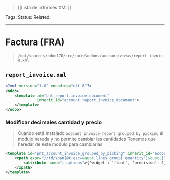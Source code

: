 > [[Lista de informes XML]]

Tags: 
Status: 
Related: 

___

# Factura (FRA)

> `/opt/sources/odoo170/src/core/addons/account/views/report_invoice.xml`
## `report_invoice.xml`
```xml
<?xml version="1.0" encoding="utf-8"?>  
<odoo>  
    <template id="pnt_report_invoice_document"  
              inherit_id="account.report_invoice_document">
    </template>
</odoo>
```

### Modificar decimales cantidad y precio
> Cuando está instalado `account_invoice_report_grouped_by_picking` el modulo hereda y no permite cambiar las cantidades
> Tenemos que heredar de este modulo para cambiarlas



```xml
<template id="pnt_account_invoice_grouped_by_picking" inherit_id="account_invoice_report_grouped_by_picking.report_invoice_document">  
    <xpath expr="//td/span[@t-esc=&quot;lines_group['quantity']&quot;]" position="attributes">  
        <attribute name="t-options">{'widget': 'float', 'precision': 2}</attribute>  
    </xpath>  
</template>
```